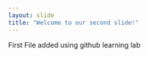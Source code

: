 ```yaml
---
layout: slide
title: "Welcome to our second slide!"
---
```

First File added using github learning lab
